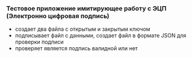 ### Тестовое приложение имитирующее работу с ЭЦП (Электронно цифровая подпись)

* создает два файла с открытым и закрытым ключом
* подписывает файл с данными, создает файл в формате JSON для проверки подписи
* проверяет является подпись валидной или нет